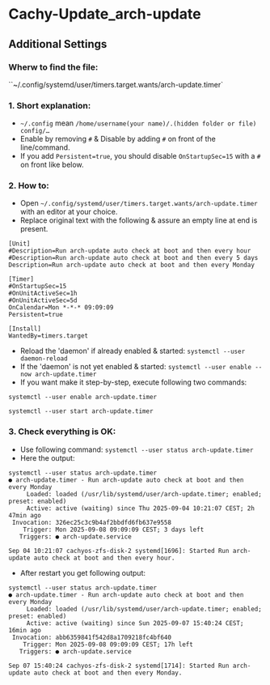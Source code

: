 # Cachy-Update_arch-update
## Additional Settings
### Wherw to find the file:
``~/.config/systemd/user/timers.target.wants/arch-update.timer`
### 1. Short explanation:
* `~/.config` mean `/home/username(your name)/.(hidden folder or file) config/…`
* Enable by removing `#` & Disable by adding `#` on front of the line/command.
* If you add `Persistent=true`, you should disable `OnStartupSec=15` with a `#` on front like below.

### 2. How to:

* Open `~/.config/systemd/user/timers.target.wants/arch-update.timer` with an editor at your choice.
* Replace original text with the following & assure an empty line at end is present.
```
[Unit]
#Description=Run arch-update auto check at boot and then every hour
#Description=Run arch-update auto check at boot and then every 5 days
Description=Run arch-update auto check at boot and then every Monday

[Timer]
#OnStartupSec=15
#OnUnitActiveSec=1h
#OnUnitActiveSec=5d
OnCalendar=Mon *-*-* 09:09:09
Persistent=true

[Install]
WantedBy=timers.target

```

* Reload the 'daemon' if already enabled & started: `systemctl --user daemon-reload`
* If the 'daemon' is not yet enabled & started: `systemctl --user enable --now arch-update.timer`
* If you want make it step-by-step, execute following two commands:

```
systemctl --user enable arch-update.timer

systemctl --user start arch-update.timer

```

### 3. Check everything is OK:

* Use following command: `systemctl --user status arch-update.timer`
* Here the output:
```
systemctl --user status arch-update.timer
● arch-update.timer - Run arch-update auto check at boot and then every Monday
     Loaded: loaded (/usr/lib/systemd/user/arch-update.timer; enabled; preset: enabled)
     Active: active (waiting) since Thu 2025-09-04 10:21:07 CEST; 2h 47min ago
 Invocation: 326ec25c3c9b4af2bbdfd6fb637e9558
    Trigger: Mon 2025-09-08 09:09:09 CEST; 3 days left
   Triggers: ● arch-update.service

Sep 04 10:21:07 cachyos-zfs-disk-2 systemd[1696]: Started Run arch-update auto check at boot and then every hour.
```
* After restart you get following output:
```
systemctl --user status arch-update.timer
● arch-update.timer - Run arch-update auto check at boot and then every Monday
     Loaded: loaded (/usr/lib/systemd/user/arch-update.timer; enabled; preset: enabled)
     Active: active (waiting) since Sun 2025-09-07 15:40:24 CEST; 16min ago
 Invocation: abb6359841f542d8a1709218fc4bf640
    Trigger: Mon 2025-09-08 09:09:09 CEST; 17h left
   Triggers: ● arch-update.service

Sep 07 15:40:24 cachyos-zfs-disk-2 systemd[1714]: Started Run arch-update auto check at boot and then every Monday.
```




